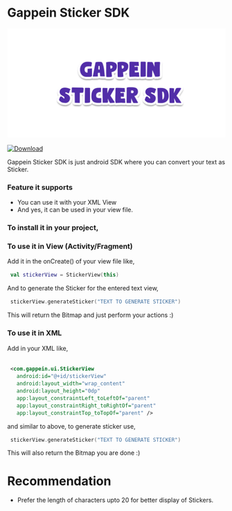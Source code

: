 # Gappein Sticker SDK
![Banner](https://raw.githubusercontent.com/Gappein/Gappein-Sticker-SDK/master/art/banner-sticker.png)

[ ![Download](https://api.bintray.com/packages/gappein/Gappein/Gappein-Sticker-SDK/images/download.svg?version=1.0.0-alpha2) ](https://bintray.com/gappein/Gappein/Gappein-Sticker-SDK/1.0.0-alpha2/link)

Gappein Sticker SDK is just android SDK where you can convert your text as Sticker.

### Feature it supports

  - You can use it with your XML View
  - And yes, it can be used in your view file.
### To install it in your project,
### To use it in View (Activity/Fragment)

Add it in the onCreate() of your view file like,
 ```kotlin
  val stickerView = StickerView(this)
 ```

 And to generate the Sticker for the entered text view,
 ```Kotlin
  stickerView.generateSticker("TEXT TO GENERATE STICKER")
 ```

 This will return the Bitmap and just perform your actions :)

### To use it in XML

Add in your XML like,

```XML

 <com.gappein.ui.StickerView
   android:id="@+id/stickerView"
   android:layout_width="wrap_content"
   android:layout_height="0dp"
   app:layout_constraintLeft_toLeftOf="parent"
   app:layout_constraintRight_toRightOf="parent"
   app:layout_constraintTop_toTopOf="parent" />
```

and similar to above, to generate sticker use,

 ```Kotlin
  stickerView.generateSticker("TEXT TO GENERATE STICKER")
 ```

 This will also return the Bitmap you are done :)

 # Recommendation
 * Prefer the length of characters upto 20 for better display of Stickers.



